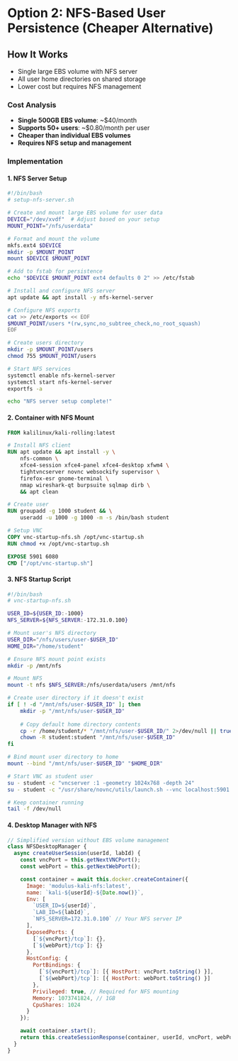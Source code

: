 # Option 2: NFS-Based User Persistence (Cheaper Alternative)

## How It Works
- Single large EBS volume with NFS server
- All user home directories on shared storage
- Lower cost but requires NFS management

### Cost Analysis
- **Single 500GB EBS volume**: ~$40/month
- **Supports 50+ users**: ~$0.80/month per user
- **Cheaper than individual EBS volumes**
- **Requires NFS setup and management**

### Implementation

#### 1. NFS Server Setup
```bash
#!/bin/bash
# setup-nfs-server.sh

# Create and mount large EBS volume for user data
DEVICE="/dev/xvdf"  # Adjust based on your setup
MOUNT_POINT="/nfs/userdata"

# Format and mount the volume
mkfs.ext4 $DEVICE
mkdir -p $MOUNT_POINT
mount $DEVICE $MOUNT_POINT

# Add to fstab for persistence
echo "$DEVICE $MOUNT_POINT ext4 defaults 0 2" >> /etc/fstab

# Install and configure NFS server
apt update && apt install -y nfs-kernel-server

# Configure NFS exports
cat >> /etc/exports << EOF
$MOUNT_POINT/users *(rw,sync,no_subtree_check,no_root_squash)
EOF

# Create users directory
mkdir -p $MOUNT_POINT/users
chmod 755 $MOUNT_POINT/users

# Start NFS services
systemctl enable nfs-kernel-server
systemctl start nfs-kernel-server
exportfs -a

echo "NFS server setup complete!"
```

#### 2. Container with NFS Mount
```dockerfile
FROM kalilinux/kali-rolling:latest

# Install NFS client
RUN apt update && apt install -y \
    nfs-common \
    xfce4-session xfce4-panel xfce4-desktop xfwm4 \
    tightvncserver novnc websockify supervisor \
    firefox-esr gnome-terminal \
    nmap wireshark-qt burpsuite sqlmap dirb \
    && apt clean

# Create user
RUN groupadd -g 1000 student && \
    useradd -u 1000 -g 1000 -m -s /bin/bash student

# Setup VNC
COPY vnc-startup-nfs.sh /opt/vnc-startup.sh
RUN chmod +x /opt/vnc-startup.sh

EXPOSE 5901 6080
CMD ["/opt/vnc-startup.sh"]
```

#### 3. NFS Startup Script
```bash
#!/bin/bash
# vnc-startup-nfs.sh

USER_ID=${USER_ID:-1000}
NFS_SERVER=${NFS_SERVER:-172.31.0.100}

# Mount user's NFS directory
USER_DIR="/nfs/users/user-$USER_ID"
HOME_DIR="/home/student"

# Ensure NFS mount point exists
mkdir -p /mnt/nfs

# Mount NFS
mount -t nfs $NFS_SERVER:/nfs/userdata/users /mnt/nfs

# Create user directory if it doesn't exist
if [ ! -d "/mnt/nfs/user-$USER_ID" ]; then
    mkdir -p "/mnt/nfs/user-$USER_ID"
    
    # Copy default home directory contents
    cp -r /home/student/* "/mnt/nfs/user-$USER_ID/" 2>/dev/null || true
    chown -R student:student "/mnt/nfs/user-$USER_ID"
fi

# Bind mount user directory to home
mount --bind "/mnt/nfs/user-$USER_ID" "$HOME_DIR"

# Start VNC as student user
su - student -c "vncserver :1 -geometry 1024x768 -depth 24"
su - student -c "/usr/share/novnc/utils/launch.sh --vnc localhost:5901 --listen 6080" &

# Keep container running
tail -f /dev/null
```

#### 4. Desktop Manager with NFS
```javascript
// Simplified version without EBS volume management
class NFSDesktopManager {
  async createUserSession(userId, labId) {
    const vncPort = this.getNextVNCPort();
    const webPort = this.getNextWebPort();

    const container = await this.docker.createContainer({
      Image: 'modulus-kali-nfs:latest',
      name: `kali-${userId}-${Date.now()}`,
      Env: [
        `USER_ID=${userId}`,
        `LAB_ID=${labId}`,
        `NFS_SERVER=172.31.0.100` // Your NFS server IP
      ],
      ExposedPorts: {
        [`${vncPort}/tcp`]: {},
        [`${webPort}/tcp`]: {}
      },
      HostConfig: {
        PortBindings: {
          [`${vncPort}/tcp`]: [{ HostPort: vncPort.toString() }],
          [`${webPort}/tcp`]: [{ HostPort: webPort.toString() }]
        },
        Privileged: true, // Required for NFS mounting
        Memory: 1073741824, // 1GB
        CpuShares: 1024
      }
    });

    await container.start();
    return this.createSessionResponse(container, userId, vncPort, webPort);
  }
}
```
